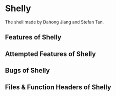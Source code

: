 # Shelly
The shell made by Dahong Jiang and Stefan Tan. 

## Features of Shelly

## Attempted Features of Shelly

## Bugs of Shelly

## Files & Function Headers of Shelly
